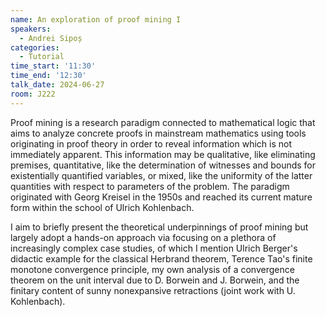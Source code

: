 ```yaml
---
name: An exploration of proof mining I
speakers:
  - Andrei Sipoș
categories:
  - Tutorial
time_start: '11:30'
time_end: '12:30'
talk_date: 2024-06-27
room: J222
---
```


Proof mining is a research paradigm connected to mathematical logic that aims to analyze concrete proofs in mainstream mathematics using tools originating in proof theory in order to reveal information which is not immediately apparent. This information may be qualitative, like eliminating premises, quantitative, like the determination of witnesses and bounds for existentially quantified variables, or mixed, like the uniformity of the latter quantities with respect to parameters of the problem. The paradigm originated with Georg Kreisel in the 1950s and reached its current mature form within the school of Ulrich Kohlenbach.

I aim to briefly present the theoretical underpinnings of proof mining but largely adopt a hands-on approach via focusing on a plethora of increasingly complex case studies, of which I mention Ulrich Berger's didactic example for the classical Herbrand theorem, Terence Tao's finite monotone convergence principle, my own analysis of a convergence theorem on the unit interval due to D. Borwein and J. Borwein, and the finitary content of sunny nonexpansive retractions (joint work with U. Kohlenbach).
